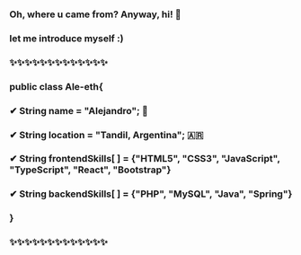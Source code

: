 ### Oh, where u came from? Anyway, hi! 👋
### let me introduce myself :)
### ✨✨✨✨✨✨✨✨✨✨✨✨✨
###   public class Ale-eth{
###    ✔  String name = "Alejandro"; 🧑
###    ✔  String location = "Tandil, Argentina"; 🇦🇷
###    ✔  String frontendSkills[ ] = {"HTML5", "CSS3", "JavaScript", "TypeScript", "React", "Bootstrap"}
###    ✔  String backendSkills[ ] = {"PHP", "MySQL", "Java", "Spring"}
###   }
### ✨✨✨✨✨✨✨✨✨✨✨✨✨
<!--
**Ale-eth/ale-eth** is a ✨ _special_ ✨ repository because its `README.md` (this file) appears on your GitHub profile.

Here are some ideas to get you started:

- 🔭 I’m currently working on ...
- 🌱 I’m currently learning ...
- 👯 I’m looking to collaborate on ...
- 🤔 I’m looking for help with ...
- 💬 Ask me about ...
- 📫 How to reach me: ...
- 😄 Pronouns: ...
- ⚡ Fun fact: ...
-->
